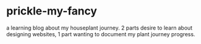 # prickle-my-fancy
a learning blog about my houseplant journey. 2 parts desire to learn about designing websites, 1 part wanting to document my plant journey progress.
